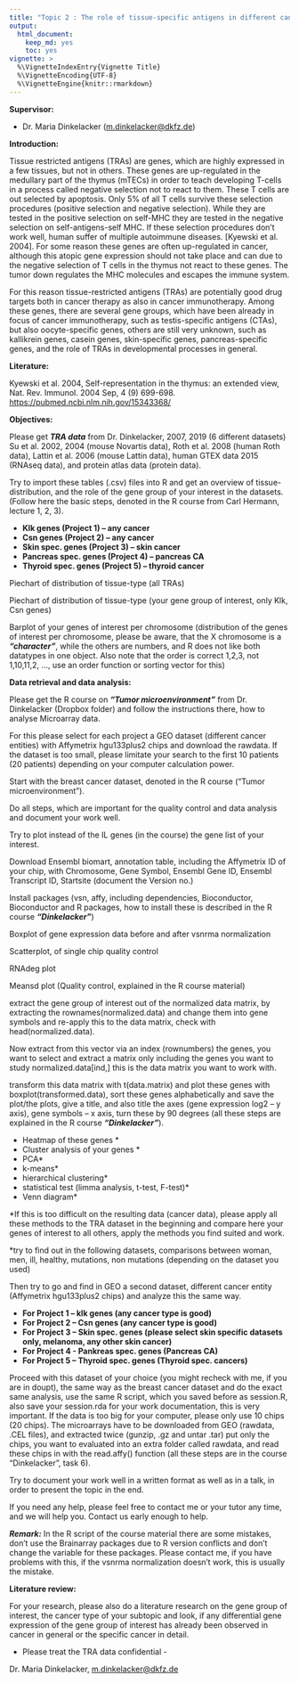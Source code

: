```yaml
---
title: "Topic 2 : The role of tissue-specific antigens in different cancer entities"
output:
  html_document: 
    keep_md: yes
    toc: yes
vignette: >
  %\VignetteIndexEntry{Vignette Title}
  %\VignetteEncoding{UTF-8}
  %\VignetteEngine{knitr::rmarkdown}
---
```


**Supervisor:**

* Dr. Maria Dinkelacker (m.dinkelacker@dkfz.de)

**Introduction:**

Tissue restricted antigens (TRAs) are genes, which are highly expressed in a few tissues, but not in others. These genes are up-regulated in the medullary part of the thymus (mTECs) in order to teach developing T-cells in a process called negative selection not to react to them. These T cells are out selected by apoptosis. Only 5% of all T cells survive these selection procedures (positive selection and negative selection). While they are tested in the positive selection on self-MHC they are tested in the negative selection on self-antigens-self MHC.
If these selection procedures don’t work well, human suffer of multiple autoimmune diseases. [Kyewski et al. 2004]. For some reason these genes are often up-regulated in cancer, although this atopic gene expression should not take place and can due to the negative selection of T cells in the thymus not react to these genes. The tumor down regulates the MHC molecules and escapes the immune system. 

For this reason tissue-restricted antigens (TRAs) are potentially good drug targets both in cancer therapy as also in cancer immunotherapy. Among these genes, there are several gene groups, which have been already in focus of cancer immunotherapy, such as testis-specific antigens (CTAs), but also oocyte-specific genes, others are still very unknown, such as kallikrein genes, casein genes, skin-specific genes, pancreas-specific genes, and the role of TRAs in developmental processes in general.

**Literature:** 

Kyewski et al. 2004, Self-representation in the thymus: an extended view, Nat. Rev. Immunol. 2004 Sep, 4 (9) 699-698. https://pubmed.ncbi.nlm.nih.gov/15343368/

**Objectives:**

Please get ***TRA data*** from Dr. Dinkelacker, 2007, 2019 (6 different datasets) Su et al. 2002, 2004 (mouse Novartis data), Roth et al. 2008 (human Roth data), Lattin et al. 2006 (mouse Lattin data), human GTEX data 2015 (RNAseq data), and protein atlas data (protein data).

Try to import these tables (.csv) files into R and get an overview of tissue-distribution, and the role of the gene group of your interest in the datasets. (Follow here the basic steps, denoted in the R course from Carl Hermann, lecture 1, 2, 3).

-	**Klk genes (Project 1) – any cancer**
-	**Csn genes (Project 2) – any cancer**
-	**Skin spec. genes (Project 3) – skin cancer**
-	**Pancreas spec. genes (Project 4) – pancreas CA**
-	**Thyroid spec. genes (Project 5) – thyroid cancer**

 Piechart of distribution of tissue-type (all TRAs)
 
 Piechart of distribution of tissue-type (your gene group of interest, only Klk, Csn genes)
 
 Barplot of your genes of interest per chromosome (distribution of the genes of interest per chromosome, please be aware, that the X chromosome is a ***“character”***, while the others are numbers, and R does not like both datatypes in one object. Also note that the order is correct 1,2,3, not 1,10,11,2, …, use an order function or sorting vector for this)

**Data retrieval and data analysis:**

Please get the R course on ***“Tumor microenvironment”*** from Dr. Dinkelacker (Dropbox folder) and follow the instructions there, how to analyse Microarray data.

For this please select for each project a GEO dataset (different cancer entities) with Affymetrix hgu133plus2 chips and download the rawdata. If the dataset is too small, please limitate your search to the first 10 patients (20 patients) depending on your computer calculation power.

Start with the breast cancer dataset, denoted in the R course (“Tumor microenvironment”).

Do all steps, which are important for the quality control and data analysis and document your work well.

Try to plot instead of the IL genes (in the course) the gene list of your interest.

Download Ensembl biomart, annotation table, including the Affymetrix ID of your chip, with Chromosome, Gene Symbol, Ensembl Gene ID, Ensembl Transcript ID, Startsite (document the Version no.)

Install packages (vsn, affy, including dependencies, Bioconductor, Bioconductor and R packages, how to install these is described in the R course ***“Dinkelacker”***)

Boxplot of gene expression data before and after vsnrma normalization

Scatterplot, of single chip quality control

RNAdeg plot

Meansd plot (Quality control, explained in the R course material)

extract the gene group of interest out of the normalized data matrix, by extracting the rownames(normalized.data) and change them into gene symbols and re-apply this to the data matrix, check with head(normalized.data). 

Now extract from this vector via an index (rownumbers) the genes, you want to select and extract a matrix only including the genes you want to study normalized.data[ind,] this is the data matrix you want to work with.

transform this data matrix with t(data.matrix) and plot these genes with 
boxplot(transformed.data), sort these genes alphabetically and save the plot/the plots, give a title, and also title the axes (gene expression log2 – y axis), gene symbols – x axis, turn these by 90 degrees (all these steps are explained in the R course ***“Dinkelacker”***).

- Heatmap of these genes *
- Cluster analysis of your genes *
- PCA*
- k-means*
- hierarchical clustering*
- statistical test (limma analysis, t-test, F-test)*
- Venn diagram*

*If this is too difficult on the resulting data (cancer data), please apply all these methods to the TRA dataset in the beginning and compare here your genes of interest to all others, apply the methods you find suited and work.

*try to find out in the following datasets, comparisons between woman, men, ill, healthy, mutations, non mutations (depending on the dataset you used)

Then try to go and find in GEO a second dataset, different cancer entity (Affymetrix hgu133plus2 chips) and analyze this the same way.

- **For Project 1 – klk genes (any cancer type is good)**
- **For Project 2 – Csn genes (any cancer type is good)**
- **For Project 3 – Skin spec. genes (please select skin specific datasets only, melanoma, any other skin cancer)**
- **For Project 4 - Pankreas spec. genes (Pancreas CA)**
- **For Project 5 – Thyroid spec. genes (Thyroid spec. cancers)**

Proceed with this dataset of your choice (you might recheck with me, if you are in doupt), the same way as the breast cancer dataset and do the exact same analysis, use the same R script, which you saved before as session.R, also save your session.rda for your work documentation, this is very important. If the data is too big for your computer, please only use 10 chips (20 chips). The microarrays have to be downloaded from GEO (rawdata, .CEL files), and extracted twice (gunzip, .gz and untar .tar) put only the chips, you want to evaluated into an extra folder called rawdata, and read these chips in with the read.affy() function (all these steps are in the course “Dinkelacker”, task 6).

Try to document your work well in a written format as well as in a talk, in order to present the topic in the end.

If you need any help, please feel free to contact me or your tutor any time, and we will help you. Contact us early enough to help.

***Remark:*** In the R script of the course material there are some mistakes, don’t use the Brainarray packages due to R version conflicts and don’t change the variable for these packages. Please contact me, if you have problems with this, if the vsnrma normalization doesn’t work, this is usually the mistake.

**Literature review:**

For your research, please also do a literature research on the gene group of interest, the cancer type of your subtopic and look, if any differential gene expression of the gene group of interest has already been observed in cancer in general or the specific cancer in detail.

-	Please treat the TRA data confidential - 

Dr. Maria Dinkelacker,  m.dinkelacker@dkfz.de

